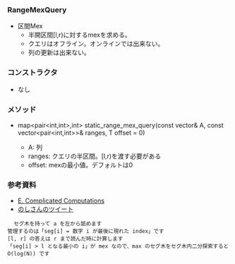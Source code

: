 ### RangeMexQuery
- 区間Mex
  - 半開区間[l,r)に対するmexを求める。
  - クエリはオフライン。オンラインでは出来ない。
  - 列の更新は出来ない。

### コンストラクタ
- なし

### メソッド
- map<pair<int,int>,int> static_range_mex_query(const vector<T>& A, const vector<pair<int,int>>& ranges, T offset = 0)
  - A: 列
  - ranges: クエリの半区間。[l,r)を渡す必要がある
  - offset: mexの最小値。デフォルトは0

### 参考資料
- [E. Complicated Computations](https://codeforces.com/contest/1436/problem/E)
- [のしさんのツイート](https://twitter.com/noshi91/status/1279594849826533377?s=20) 
```
  セグ木を持って a を左から舐めます
管理するのは「seg[i] = 数字 i が最後に現れた index」です
[l, r] の答えは r まで読んだ時に計算します
「seg[i] > l となる最小の i」が mex なので、max のセグ木をセグ木内二分探索すると O(log(N)) です
```
